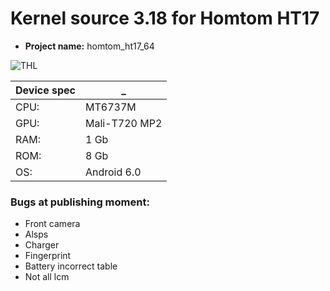#       **Kernel source 3.18 for Homtom HT17**
* **Project name:** homtom_ht17_64

![THL](https://mdata.yandex.net/i?path=b0727212310_img_id5000807621737009407.jpeg)

Device spec | _
------------ | -------------
CPU:  |  MT6737M
GPU: |  Mali-T720 MP2
RAM: |  1 Gb
ROM: |  8 Gb
OS: |  Android 6.0

### **Bugs at publishing moment:**
* Front camera
* Alsps
* Charger
* Fingerprint
* Battery incorrect table
* Not all lcm
